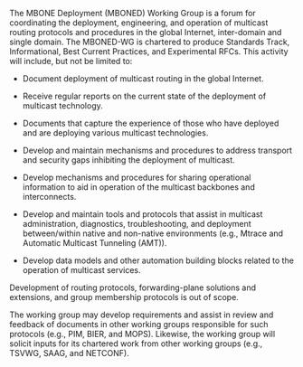 The MBONE Deployment (MBONED) Working Group is a forum for coordinating the
deployment, engineering, and operation of multicast routing protocols 
and procedures in the global Internet, inter-domain and single domain. The MBONED-WG 
is chartered to produce Standards Track, Informational, Best Current Practices, and Experimental RFCs.
This activity will include, but not be limited to:

- Document deployment of multicast routing in the global Internet.

- Receive regular reports on the current state of the deployment of
  multicast technology.

- Documents that capture the experience of those who have deployed and are deploying
  various multicast technologies.

- Develop and maintain mechanisms and procedures to address transport
  and security gaps inhibiting the deployment of multicast.

- Develop mechanisms and procedures for sharing operational information
  to aid in operation of the multicast backbones and interconnects.

- Develop and maintain tools and protocols that assist in multicast administration,
  diagnostics, troubleshooting, and deployment between/within native and 
  non-native environments (e.g., Mtrace and Automatic Multicast Tunneling (AMT)).

- Develop data models and other automation building blocks related
  to the operation of multicast services.
  
Development of routing protocols, forwarding-plane solutions and extensions, and group membership protocols is out of scope.

The working group may develop requirements and assist in review and 
feedback of documents in other working groups responsible for such 
protocols (e.g., PIM, BIER, and MOPS). Likewise, the working group will solicit inputs for its chartered work from other working groups (e.g., TSVWG, SAAG, and NETCONF).
